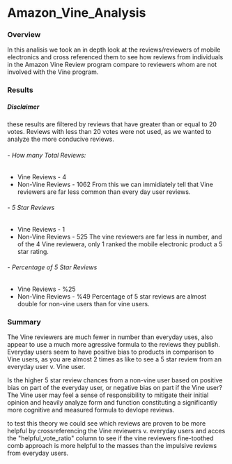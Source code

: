 # Amazon_Vine_Analysis

### Overview
In this analisis we took an in depth look at the reviews/reviewers of mobile electronics and cross referenced them to see how reviews from individuals in the Amazon Vine Review program compare to reviewers whom are not involved with the Vine program.

### Results

##### Disclaimer
these results are filtered by reviews that have greater than or equal to 20 votes. Reviews with less than 20 votes were not used, as we wanted to analyze the more conducive reviews. 

###### - How many Total Reviews:
  - Vine Reviews - 4
  - Non-Vine Reviews - 1062
From this we can immidiately tell that Vine reviewers are far less common than every day user reviews. 
  
###### - 5 Star Reviews
  - Vine Reviews - 1
  - Non-Vine Reviews - 525
The vine reviewers are far less in number, and of the 4 Vine reviewera, only 1 ranked the mobile electronic product a 5 star rating.

###### - Percentage of 5 Star Reviews
  - Vine Reviews - %25
  - Non-Vine Reviews - %49
Percentage of 5 star reviews are almost double for non-vine users than for vine users. 

### Summary

The Vine reviewers are much fewer in number than everyday uses, also appear to use a much more agressive formula to the reviews they publish. Everyday users seem to have positive bias to products in comparison to Vine users, as you are almost 2 times as like to see a 5 star review from an everyday user v. Vine user. 

Is the higher 5 star review chances from a non-vine user based on positive bias on part of the everyday user, or negative bias on part if the Vine user? The Vine user may feel a sense of responsibility to mitigate their initial opinion and heavily analyze form and function constituting a significantly more cognitive and measured formula to devlope reviews.

to test this theory we could see which reviews are proven to be more helpful by crossreferencing the Vine reviewers v. everyday users and acces the "helpful_vote_ratio" column to see if the vine reviewers fine-toothed comb approach is more helpful to the masses than the impulsive reviews from everyday users. 
